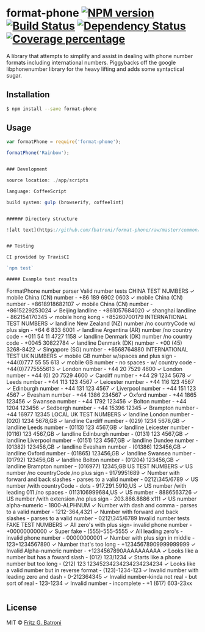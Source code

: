 # format-phone [![NPM version][npm-image]][npm-url] [![Build Status][travis-image]][travis-url] [![Dependency Status][daviddm-image]][daviddm-url] [![Coverage percentage][coveralls-image]][coveralls-url]

A library that attempts to simplify and assist in dealing with phone number formats including international numbers. 
Piggybacks off the google libphonenumber library for the heavy lifting and adds some syntactical sugar. 



## Installation

```sh
$ npm install --save format-phone
```

## Usage

```js
var formatPhone = require('format-phone');

formatPhone('Rainbow');


### Development

source location: ./app/scripts

language: CoffeeScript

build system: gulp (browserify, coffeelint)


###### Directory structure

![alt text](https://github.com/fbatroni/format-phone/raw/master/common/images/tree.png "App directory structure")


## Testing

CI provided by TravisCI

`npm test`

##### Example test results

```
FormatPhone number parser
  Valid number tests
    CHINA TEST NUMBERS
      ✓ mobile China (CN) number - +86 189 6902 0603
      ✓ mobile China (CN) number - +8618918682107
      ✓ mobile China (CN) number - +8615229253024
      ✓ Beijing landline - +861057684020
      ✓ shanghai landline - 862154170345
      ✓ mobile hong kong - +85260700179
    INTERNATIONAL TEST NUMBERS
      ✓ landline New Zealand (NZ) number /no countryCode w/ plus sign - +64 6 833 6001
      ✓ landline Argentina (AR) number /no country code - +011 54 11 4727 1158
      ✓ landline Denmark (DK) number /no country code - +0045 30822784
      ✓ landline Denmark (DK) number - +00 (45) 3268-8422
      ✓ Singapore (SG) number - +6568764880
    INTERNATIONAL TEST UK NUMBERS
      ✓ mobile GB number w/spaces and plus sign - +44(0)777 55 55 613
      ✓ mobile GB number - no spaces - w/ country code - +44(0)7775555613
      ✓ London number - +44 20 7529 4600
      ✓ London number - +44 (0) 20 7529 4600
      ✓ Cardiff number - +44 29 1234 5678
      ✓ Leeds number - +44 113 123 4567
      ✓ Leicester number - +44 116 123 4567
      ✓ Edinburgh number - +44 131 123 4567
      ✓ Liverpool number - +44 151 123 4567
      ✓ Evesham number - +44 1386 234567
      ✓ Oxford number - +44 1865 123456
      ✓ Swansea number - +44 1792 123456
      ✓ Bolton number - +44 1204 123456
      ✓ Sedbergh number - +44 15396 12345
      ✓ Brampton number - +44 16977 12345
    LOCAL UK TEST NUMBERS
      ✓ landline London number - (020) 1234 5678,GB
      ✓ landline Cardiff number - (029) 1234 5678,GB
      ✓ landline Leeds number - (0113) 123 4567,GB
      ✓ landline Leicester number - (0116) 123 4567,GB
      ✓ landline Edinburgh number - (0131) 123 4567,GB
      ✓ landline Liverpool number - (0151) 123 4567,GB
      ✓ landline Dundee number - (01382) 123456,GB
      ✓ landline Evesham number - (01386) 123456,GB
      ✓ landline Oxford number - (01865) 123456,GB
      ✓ landline Swansea number - (01792) 123456,GB
      ✓ landline Bolton number - (01204) 123456,GB
      ✓ landline Brampton number - (016977) 12345,GB
    US TEST NUMBERS
      ✓ US number /no countryCode /no plus sign - 9179951689
      ✓ Number with forward and back slashes - parses to a valid number - 0212\345/6789
      ✓ US number /with countryCode - dots - 917.291.5910,US
      ✓ US number /with leading 011 /no spaces - 0113106999684,US
      ✓ US number - 8886563726
      ✓ US number /with extension /no plus sign - 203.866.8886 x111
      ✓ US number alpha-numeric - 1800-ALPHNUM
      ✓ Number with dash and comma - parses to a valid number - 1212-364,4321
      ✓ Number with forward and back slashes - parses to a valid number - 0212\345/6789
  Invalid number tests
    FAKE TEST NUMBERS
      ✓ All zero's with plus sign- invalid phone number - +00000000000
      ✓ Super fake - (555)-555-5555
      ✓ All leading zero's - invalid phone number - 00000000001
      ✓ Number with plus sign in middle - 123+1234567890
      ✓ Number that's too long - +12345678909999999999
      ✓ Invalid Alpha-numeric number - +1234567890AAAAAAAAAA
      ✓ Looks like a number but has a foward slash - (012) 123/1234
      ✓ Starts like a phone number but too long - (212) 123 12345234234234234234234
      ✓ Looks like a valid number but in reverse format - (123)-1234-123
      ✓ Invalid number with leading zero and dash - 0-212364345
      ✓ Invalid number-kinda not real - but sort of real - 123-1234
      ✓ Invalid number - incomplete - +1 (617) 603-23xx

```

```
## License

MIT © [Fritz G. Batroni](https://fritzbatroni.wordpress.com/)


[npm-image]: https://badge.fury.io/js/format-phone.svg
[npm-url]: https://npmjs.org/package/format-phone
[travis-image]: https://travis-ci.org/fbatroni/format-phone.svg?branch=master
[travis-url]: https://travis-ci.org/fbatroni/format-phone
[daviddm-image]: https://david-dm.org/fbatroni/format-phone.svg?theme=shields.io
[daviddm-url]: https://david-dm.org/fbatroni/format-phone
[coveralls-image]: https://coveralls.io/repos/fbatroni/format-phone/badge.svg
[coveralls-url]: https://coveralls.io/r/fbatroni/format-phone
